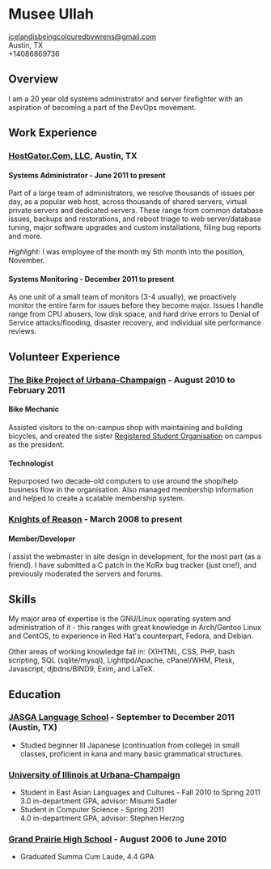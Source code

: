 # Musee Ullah

<icelandisbeingcolouredbywrens@gmail.com>  
Austin, TX  
+14086869736  

## Overview

I am a 20 year old systems administrator and server firefighter with an aspiration of becoming a part of the DevOps movement.

## Work Experience

### [HostGator.Com, LLC][], Austin, TX

#### Systems Administrator - June 2011 to present

Part of a large team of administrators, we resolve thousands of issues per day, as a popular web host, across thousands of shared servers, virtual private servers and dedicated servers. These range from common database issues, backups and restorations, and reboot triage to web server/database tuning, major software upgrades and custom installations, filing bug reports and more.

*Highlight*: I was employee of the month my 5th month into the position, November. 

#### Systems Monitoring - December 2011 to present

As one unit of a small team of monitors (3-4 usually), we proactively monitor the entire farm for issues before they become major. Issues I handle range from CPU abusers, low disk space, and hard drive errors to Denial of Service attacks/flooding, disaster recovery, and individual site performance reviews.

## Volunteer Experience

### [The Bike Project of Urbana-Champaign][] - August 2010 to February 2011

#### Bike Mechanic

Assisted visitors to the on-campus shop with maintaining and building bicycles, and created the sister [Registered Student Organisation][] on campus as the president.

#### Technologist

Repurposed two decade-old computers to use around the shop/help business flow in the organisation. Also managed membership information and helped to create a scalable membership system.

### [Knights of Reason][] - March 2008 to present

#### Member/Developer

I assist the webmaster in site design in development, for the most part (as a friend). I have submitted a C patch in the KoRx bug tracker (just one!), and previously moderated the servers and forums.

## Skills

My major area of expertise is the GNU/Linux operating system and administration of it - this ranges with great knowledge in Arch/Gentoo Linux and CentOS, to experience in Red Hat's counterpart, Fedora, and Debian.

Other areas of working knowledge fall in: (X)HTML, CSS, PHP, bash scripting, SQL (sqlite/mysql), Lighttpd/Apache, cPanel/WHM, Plesk, Javascript, djbdns/BIND9, Exim, and LaTeX.

## Education

### [JASGA Language School][] - September to December 2011 (Austin, TX)

- Studied beginner III Japanese (continuation from college) in small classes, proficient in kana and many basic grammatical structures.

### [University of Illinois at Urbana-Champaign][]

- Student in East Asian Languages and Cultures - Fall 2010 to Spring 2011  
  3.0 in-department GPA, advisor: Misumi Sadler
- Student in Computer Science - Spring 2011  
  4.0 in-department GPA, advisor: Stephen Herzog

### [Grand Prairie High School][] - August 2006 to June 2010

- Graduated Summa Cum Laude, 4.4 GPA

[HostGator.Com, LLC]: http://www.hostgator.com
[University of Illinois at Urbana-Champaign]: http://www.illinois.edu
[Grand Prairie High School]: http://gphs.gpisd.org
[The Bike Project of Urbana-Champaign]: http://thebikeproject.org
[Registered Student Organisation]: http://www.union.uiuc.edu/involvement/rso
[Knights of Reason]: http://www.knightsofreason.net
[JASGA Language School]: http://www.jasga.org/news/announcements/fall-2011-japanese-language-program

